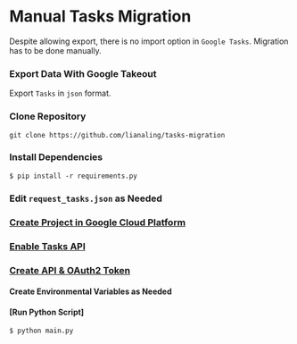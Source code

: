 # Manual Tasks Migration

Despite allowing export, there is no import option in `Google Tasks`. Migration has to be done manually.

### Export Data With Google Takeout

Export `Tasks` in `json` format.

### Clone Repository

`git clone https://github.com/lianaling/tasks-migration`

### Install Dependencies

`$ pip install -r requirements.py`

### Edit `request_tasks.json` as Needed

### [Create Project in Google Cloud Platform](https://cloud.google.com/resource-manager/docs/creating-managing-projects)

### [Enable Tasks API](https://support.google.com/googleapi/answer/6158841?hl=en)

### [Create API & OAuth2 Token](https://support.google.com/cloud/answer/6158849?hl=en)

#### Create Environmental Variables as Needed

#### [Run Python Script]

`$ python main.py`
